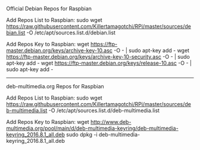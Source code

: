 Official Debian Repos for Raspbian

Add Repos List to Raspbian:
sudo wget https://raw.githubusercontent.com/Killertamagotchi/RPi/master/sources/debian.list -O /etc/apt/sources.list.d/debian.list 

Add Repos Key to Raspbian:
wget https://ftp-master.debian.org/keys/archive-key-10.asc -O - | sudo apt-key add -
wget https://ftp-master.debian.org/keys/archive-key-10-security.asc -O - | sudo apt-key add -
wget https://ftp-master.debian.org/keys/release-10.asc -O - | sudo apt-key add -
___________________________________________________________________________________________________________________________________

deb-multimedia.org Repos for Raspbian

Add Repos List to Raspbian:
sudo wget https://raw.githubusercontent.com/Killertamagotchi/RPi/master/sources/deb-multimedia.list -O /etc/apt/sources.list.d/deb-multimedia.list

Add Repos Key to Raspbian:
wget http://www.deb-multimedia.org/pool/main/d/deb-multimedia-keyring/deb-multimedia-keyring_2016.8.1_all.deb
sudo dpkg -i deb-multimedia-keyring_2016.8.1_all.deb
